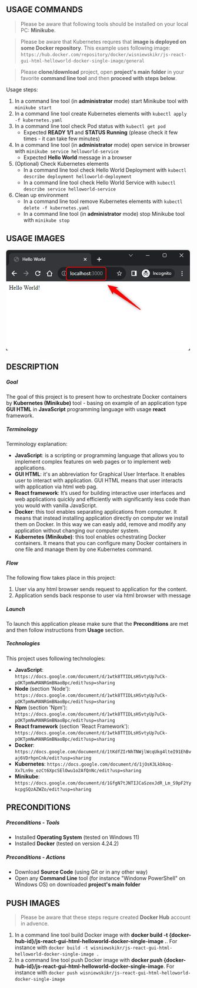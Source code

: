 USAGE COMMANDS
--------------

> Please be aware that following tools should be installed on your local PC: **Minikube**.

> Please be aware that Kubernetes requres that **image is deployed on some Docker repository**. This example uses following image: `https://hub.docker.com/repository/docker/wisniewskikr/js-react-gui-html-helloworld-docker-single-image/general` 

> Please **clone/download** project, open **project's main folder** in your favorite **command line tool** and then **proceed with steps below**. 

Usage steps:
1. In a command line tool (in **administrator** mode) start Minikube tool with `minikube start`
1. In a command line tool create Kubernetes elements with `kubectl apply -f kubernetes.yaml`
1. In a command line tool check Pod status with `kubectl get pod`
   * Expected **READY 1/1** and **STATUS Running** (please check it few times - it can take few minutes) 
1. In a command line tool (in **administrator** mode) open service in browser with `minikube service helloworld-service`
   * Expected **Hello World** message in a browser
1. (Optional) Check Kubernetes elements
     * In a command line tool check Hello World Deployment with `kubectl describe deployment helloworld-deployment`
     * In a command line tool check Hello World Service with `kubectl describe service helloworld-service`
1. Clean up environment 
     * In a command line tool remove Kubernetes elements with `kubectl delete -f kubernetes.yaml`
     * In a command line tool (in **administrator** mode) stop Minikube tool with `minikube stop`


USAGE IMAGES
------------

![My Image](readme-images/image-01.png)


DESCRIPTION
-----------

##### Goal
The goal of this project is to present how to orchestrate Docker containers by **Kubernetes (Minikube)** tool - basing on example of an application type **GUI HTML** in **JavaScript** programming language with usage **react** framework.

##### Terminology
Terminology explanation:
* **JavaScript**: is a scripting or programming language that allows you to implement complex features on web pages or to implement web applications.
* **GUI HTML**: it's an abbreviation for Graphical User Interface. It enables user to interact with application. GUI HTML means that user interacts with application via html web pag.
* **React framework**: It’s used for building interactive user interfaces and web applications quickly and efficiently with significantly less code than you would with vanilla JavaScript.
* **Docker**: this tool enables separating applications from computer. It means that instead installing application directly on computer we install them on Docker. In this way we can easly add, remove and modify any application without changing our computer system.
* **Kubernetes (Minikube)**: this tool enables ochestrating Docker containers. It means that you can configure many Docker containers in one file and manage them by one Kubernetes command.

##### Flow
The following flow takes place in this project:
1. User via any html browser sends request to application for the content.
1. Application sends back response to user via html browser with message

##### Launch
To launch this application please make sure that the **Preconditions** are met and then follow instructions from **Usage** section.

##### Technologies
This project uses following technologies:
* **JavaScript**: `https://docs.google.com/document/d/1wtk8TTIDLsHSvtyUp7uCk-pOKTpmNwMANRGmBNaoBpc/edit?usp=sharing`
* **Node** (section 'Node'): `https://docs.google.com/document/d/1wtk8TTIDLsHSvtyUp7uCk-pOKTpmNwMANRGmBNaoBpc/edit?usp=sharing`
* **Npm** (section 'Npm'): `https://docs.google.com/document/d/1wtk8TTIDLsHSvtyUp7uCk-pOKTpmNwMANRGmBNaoBpc/edit?usp=sharing`
* **React framework** (section 'React Framework'): `https://docs.google.com/document/d/1wtk8TTIDLsHSvtyUp7uCk-pOKTpmNwMANRGmBNaoBpc/edit?usp=sharing`
* **Docker**: `https://docs.google.com/document/d/1tKdfZIrNhTNWjlWcqUkg4lteI91EhBvaj6VDrhpnCnk/edit?usp=sharing`
* **Kubernetes**: `https://docs.google.com/document/d/1jOsK3Lkbkoq-Xx7Ln9o_ozCt6XpcSElOwu1o2AfQnNc/edit?usp=sharing`
* **Minikube**: `https://docs.google.com/document/d/1GfgN7tJNTIJCaSzexJdR_Lm_S9pF2YykcpgSQzAZWZo/edit?usp=sharing`


PRECONDITIONS
-------------

##### Preconditions - Tools
* Installed **Operating System** (tested on Windows 11)
* Installed **Docker** (tested on version 4.24.2)

##### Preconditions - Actions
* Download **Source Code** (using Git or in any other way) 
* Open any **Command Line** tool (for instance "Windonw PowerShell" on Windows OS) on downloaded **project's main folder**


PUSH IMAGES
-----------

> Please be aware that these steps requre created **Docker Hub** account in advence.

1. In a command line tool build Docker image with **docker build -t {docker-hub-id}/js-react-gui-html-helloworld-docker-single-image .**. For instance with `docker build -t wisniewskikr/js-react-gui-html-helloworld-docker-single-image .`
1. In a command line tool push Docker image with **docker push {docker-hub-id}/js-react-gui-html-helloworld-docker-single-image**. For instance with `docker push wisniewskikr/js-react-gui-html-helloworld-docker-single-image`